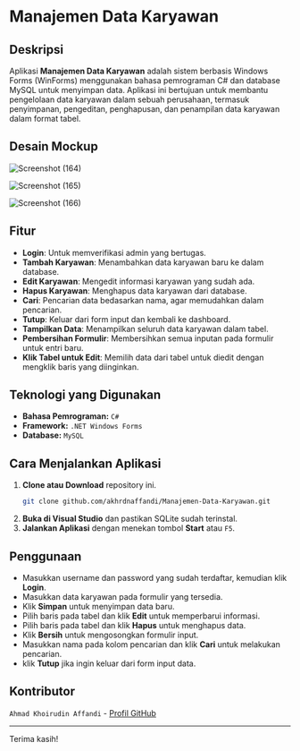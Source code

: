 # Manajemen Data Karyawan

## Deskripsi
Aplikasi **Manajemen Data Karyawan** adalah sistem berbasis Windows Forms (WinForms) menggunakan bahasa pemrograman C# dan database MySQL untuk menyimpan data. Aplikasi ini bertujuan untuk membantu pengelolaan data karyawan dalam sebuah perusahaan, termasuk penyimpanan, pengeditan, penghapusan, dan penampilan data karyawan dalam format tabel.

## Desain Mockup
![Screenshot (164)](https://github.com/user-attachments/assets/10e84708-2f41-460f-b438-6818094006a3)

![Screenshot (165)](https://github.com/user-attachments/assets/bdf9c9c3-0cfa-4bec-9047-d9360fd3c9fd)

![Screenshot (166)](https://github.com/user-attachments/assets/d9d3dcf3-7082-4300-8988-17316ddc60f1)

## Fitur
- **Login**: Untuk memverifikasi admin yang bertugas.
- **Tambah Karyawan**: Menambahkan data karyawan baru ke dalam database.
- **Edit Karyawan**: Mengedit informasi karyawan yang sudah ada.
- **Hapus Karyawan**: Menghapus data karyawan dari database.
- **Cari**: Pencarian data bedasarkan nama, agar memudahkan dalam pencarian.
- **Tutup**: Keluar dari form input dan kembali ke dashboard.
- **Tampilkan Data**: Menampilkan seluruh data karyawan dalam tabel.
- **Pembersihan Formulir**: Membersihkan semua inputan pada formulir untuk entri baru.
- **Klik Tabel untuk Edit**: Memilih data dari tabel untuk diedit dengan mengklik baris yang diinginkan.

## Teknologi yang Digunakan
- **Bahasa Pemrograman:** ``` C# ```
- **Framework:** ``` .NET Windows Forms ```
- **Database:** ``` MySQL ```

## Cara Menjalankan Aplikasi
1. **Clone atau Download** repository ini.
   ```sh
   git clone github.com/akhrdnaffandi/Manajemen-Data-Karyawan.git
   ```
3. **Buka di Visual Studio** dan pastikan SQLite sudah terinstal.
4. **Jalankan Aplikasi** dengan menekan tombol **Start** atau `F5`.

## Penggunaan
- Masukkan username dan password yang sudah terdaftar, kemudian klik **Login**.
- Masukkan data karyawan pada formulir yang tersedia.
- Klik **Simpan** untuk menyimpan data baru.
- Pilih baris pada tabel dan klik **Edit** untuk memperbarui informasi.
- Pilih baris pada tabel dan klik **Hapus** untuk menghapus data.
- Klik **Bersih** untuk mengosongkan formulir input.
- Masukkan nama pada kolom pencarian dan klik **Cari** untuk melakukan pencarian.
- klik **Tutup** jika ingin keluar dari form input data.

## Kontributor
``` Ahmad Khoirudin Affandi ``` - [Profil GitHub](https://github.com/akhrdnaffandi)

---
Terima kasih!

